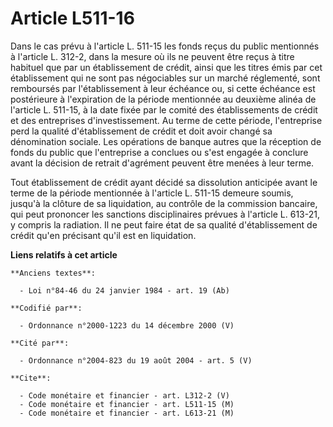 # Article L511-16

Dans le cas prévu à l'article L. 511-15 les fonds reçus du public mentionnés à l'article L. 312-2, dans la mesure où ils ne
peuvent être reçus à titre habituel que par un établissement de crédit, ainsi que les titres émis par cet établissement qui
ne sont pas négociables sur un marché réglementé, sont remboursés par l'établissement à leur échéance ou, si cette échéance
est postérieure à l'expiration de la période mentionnée au deuxième alinéa de l'article L. 511-15, à la date fixée par le
comité des établissements de crédit et des entreprises d'investissement. Au terme de cette période, l'entreprise perd la
qualité d'établissement de crédit et doit avoir changé sa dénomination sociale. Les opérations de banque autres que la
réception de fonds du public que l'entreprise a conclues ou s'est engagée à conclure avant la décision de retrait d'agrément
peuvent être menées à leur terme.

Tout établissement de crédit ayant décidé sa dissolution anticipée avant le terme de la période mentionnée à l'article L.
511-15 demeure soumis, jusqu'à la clôture de sa liquidation, au contrôle de la commission bancaire, qui peut prononcer les
sanctions disciplinaires prévues à l'article L. 613-21, y compris la radiation. Il ne peut faire état de sa qualité
d'établissement de crédit qu'en précisant qu'il est en liquidation.

**Liens relatifs à cet article**

	**Anciens textes**:

	  - Loi n°84-46 du 24 janvier 1984 - art. 19 (Ab)

	**Codifié par**:

	  - Ordonnance n°2000-1223 du 14 décembre 2000 (V)

	**Cité par**:

	  - Ordonnance n°2004-823 du 19 août 2004 - art. 5 (V)

	**Cite**:

	  - Code monétaire et financier - art. L312-2 (V)
	  - Code monétaire et financier - art. L511-15 (M)
	  - Code monétaire et financier - art. L613-21 (M)
